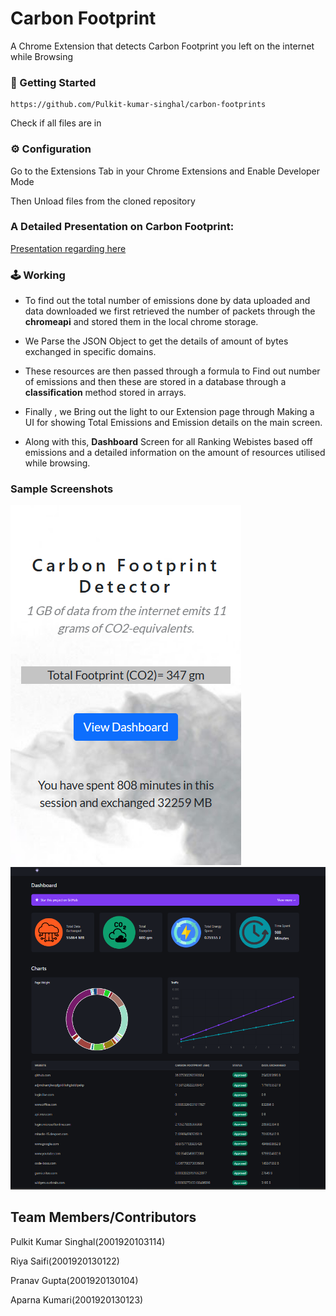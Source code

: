 # Carbon Footprint
A Chrome Extension that detects Carbon Footprint you left on the internet while Browsing


###

### 🚀 Getting Started 
```
https://github.com/Pulkit-kumar-singhal/carbon-footprints
```
Check if all files are in

### ⚙️ Configuration

Go to the Extensions Tab in your Chrome Extensions and Enable Developer Mode 

Then Unload files from the cloned repository

### A Detailed Presentation on Carbon Footprint:
[Presentation regarding here](https://docs.google.com/presentation/d/1rKy8ixHcQRY4jLcQ3JXJHNArZ8ZPYAvmlhGIzrh0s-M/edit#slide=id.p1)

### 🕹️ Working

- To find out the total number of emissions done by data uploaded and data downloaded we first retrieved the number of packets through the **chromeapi** and stored them in the local chrome storage. 
- We Parse the JSON Object to get the details of amount of bytes exchanged in specific domains.
- These resources are then passed through a formula to Find out number of emissions and then these are stored in a database through a **classification** method stored in arrays.

- Finally , we Bring out the light to our Extension page through Making a UI for showing Total Emissions and Emission details on the main screen.
- Along with this, **Dashboard** Screen for all Ranking Webistes based off emissions and a detailed information on the amount of resources utilised while browsing. 

### Sample Screenshots

![](/1.png)
![](./2.png)

## Team Members/Contributors 
Pulkit Kumar Singhal(2001920103114)

Riya Saifi(2001920130122)

Pranav Gupta(2001920130104)

Aparna Kumari(2001920130123)

